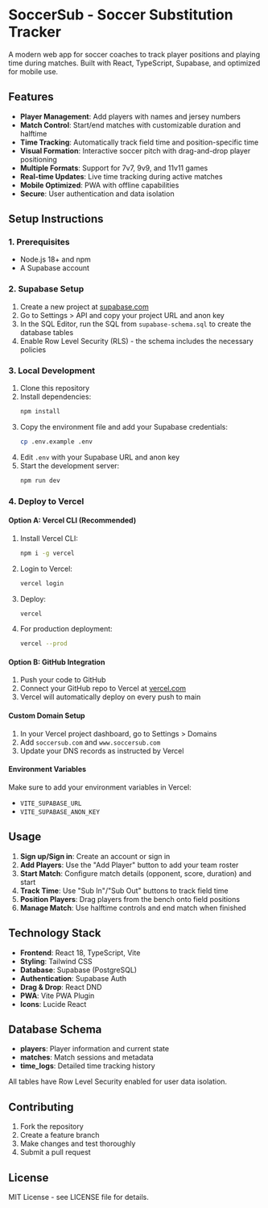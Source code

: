 # SoccerSub - Soccer Substitution Tracker

A modern web app for soccer coaches to track player positions and playing time during matches. Built with React, TypeScript, Supabase, and optimized for mobile use.

## Features

- **Player Management**: Add players with names and jersey numbers
- **Match Control**: Start/end matches with customizable duration and halftime
- **Time Tracking**: Automatically track field time and position-specific time
- **Visual Formation**: Interactive soccer pitch with drag-and-drop player positioning
- **Multiple Formats**: Support for 7v7, 9v9, and 11v11 games
- **Real-time Updates**: Live time tracking during active matches
- **Mobile Optimized**: PWA with offline capabilities
- **Secure**: User authentication and data isolation

## Setup Instructions

### 1. Prerequisites
- Node.js 18+ and npm
- A Supabase account

### 2. Supabase Setup
1. Create a new project at [supabase.com](https://supabase.com)
2. Go to Settings > API and copy your project URL and anon key
3. In the SQL Editor, run the SQL from `supabase-schema.sql` to create the database tables
4. Enable Row Level Security (RLS) - the schema includes the necessary policies

### 3. Local Development
1. Clone this repository
2. Install dependencies:
   ```bash
   npm install
   ```
3. Copy the environment file and add your Supabase credentials:
   ```bash
   cp .env.example .env
   ```
4. Edit `.env` with your Supabase URL and anon key
5. Start the development server:
   ```bash
   npm run dev
   ```

### 4. Deploy to Vercel

#### Option A: Vercel CLI (Recommended)
1. Install Vercel CLI:
   ```bash
   npm i -g vercel
   ```
2. Login to Vercel:
   ```bash
   vercel login
   ```
3. Deploy:
   ```bash
   vercel
   ```
4. For production deployment:
   ```bash
   vercel --prod
   ```

#### Option B: GitHub Integration
1. Push your code to GitHub
2. Connect your GitHub repo to Vercel at [vercel.com](https://vercel.com)
3. Vercel will automatically deploy on every push to main

#### Custom Domain Setup
1. In your Vercel project dashboard, go to Settings > Domains
2. Add `soccersub.com` and `www.soccersub.com`
3. Update your DNS records as instructed by Vercel

#### Environment Variables
Make sure to add your environment variables in Vercel:
- `VITE_SUPABASE_URL`
- `VITE_SUPABASE_ANON_KEY`

## Usage

1. **Sign up/Sign in**: Create an account or sign in
2. **Add Players**: Use the "Add Player" button to add your team roster
3. **Start Match**: Configure match details (opponent, score, duration) and start
4. **Track Time**: Use "Sub In"/"Sub Out" buttons to track field time
5. **Position Players**: Drag players from the bench onto field positions
6. **Manage Match**: Use halftime controls and end match when finished

## Technology Stack

- **Frontend**: React 18, TypeScript, Vite
- **Styling**: Tailwind CSS
- **Database**: Supabase (PostgreSQL)
- **Authentication**: Supabase Auth
- **Drag & Drop**: React DND
- **PWA**: Vite PWA Plugin
- **Icons**: Lucide React

## Database Schema

- **players**: Player information and current state
- **matches**: Match sessions and metadata
- **time_logs**: Detailed time tracking history

All tables have Row Level Security enabled for user data isolation.

## Contributing

1. Fork the repository
2. Create a feature branch
3. Make changes and test thoroughly
4. Submit a pull request

## License

MIT License - see LICENSE file for details.